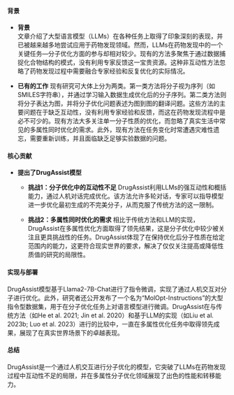 #### 背景
- **背景**       
    文章介绍了大型语言模型（LLMs）在各种任务上取得了印象深刻的表现，并已被越来越多地尝试应用于药物发现领域。然而，LLMs在药物发现中的一个关键任务—分子优化方面的参与却相对较少。现有的方法多聚焦于通过数据捕捉化合物结构的模式，没有利用专家反馈这一宝贵资源。这种非互动性方法忽略了药物发现过程中需要融合专家经验和反复优化的实际情况。

- **已有的工作**
    现有研究可大体上分为两类。第一类方法将分子视为序列（如SMILES字符串），并通过学习输入数据生成优化后的分子序列。第二类方法则将分子表达为图，并将分子优化问题表述为图到图的翻译问题。这些方法的主要问题在于缺乏互动性，没有利用专家经验和反馈，而这在药物发现流程中是必不可少的。现有方法大多关注单一分子性质的优化，而忽略了真实生活中常见的多属性同时优化的需求。此外，现有方法在任务变化时常遭遇灾难性遗忘，需要重新训练，并且面临缺乏足够实验数据的问题。

#### 核心贡献
- **提出了DrugAssist模型**
    - **挑战1：分子优化中的互动性不足**
        DrugAssist利用LLMs的强互动性和概括能力，通过人机对话完成优化。该方法允许多轮对话，专家可以指导模型进一步优化最初生成的不完美分子，从而克服了传统方法的这一限制。

    - **挑战2：多属性同时优化的需求**
        相比于传统方法和LLM的实现，DrugAssist在多属性优化方面取得了领先结果，这是分子优化中较少被关注且更具挑战性的任务。DrugAssist体现了在保持优化后分子性质在给定范围内的能力，这更符合现实世界的要求，解决了仅仅关注提高或降低性质值的研究的局限性。

#### 实现与部署
DrugAssist模型基于Llama2-7B-Chat进行了指令微调，实现了通过人机交互对分子进行优化。此外，研究者还公开发布了一个名为“MolOpt-Instructions”的大型指令型数据集，用于在分子优化任务上对语言模型进行微调。DrugAssist在与传统方法（如He et al. 2021; Jin et al. 2020）和基于LLM的实现（如Liu et al. 2023b; Luo et al. 2023）进行的比较中，一直在多属性优化任务中取得领先成果，展现了在真实世界场景下的卓越表现。

#### 总结
DrugAssist是一个通过人机交互进行分子优化的模型，它突破了LLMs在药物发现过程中互动性不足的局限，并在多属性分子优化领域展现了出色的性能和转移能力。
